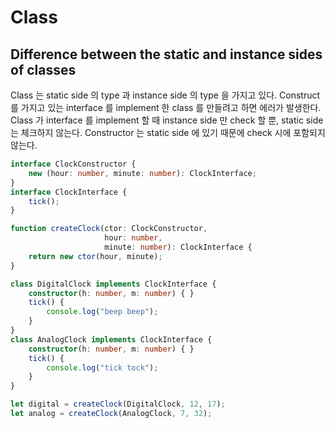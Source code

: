 # Class

## Difference between the static and instance sides of classes

Class 는 static side 의 type 과 instance side 의 type 을 가지고 있다. 
Construct 를 가지고 있는 interface 를 implement 한 class 를 만들려고 하면 
에러가 발생한다. Class 가 interface 를 implement 할 때 instance side 만 
check 할 뿐, static side 는 체크하지 않는다. Constructor 는 static side 
에 있기 때문에 check 시에 포함되지 않는다.

```typescript
interface ClockConstructor {
    new (hour: number, minute: number): ClockInterface;
}
interface ClockInterface {
    tick();
}

function createClock(ctor: ClockConstructor,
                     hour: number,
                     minute: number): ClockInterface {
    return new ctor(hour, minute);
}

class DigitalClock implements ClockInterface {
    constructor(h: number, m: number) { }
    tick() {
        console.log("beep beep");
    }
}
class AnalogClock implements ClockInterface {
    constructor(h: number, m: number) { }
    tick() {
        console.log("tick tock");
    }
}

let digital = createClock(DigitalClock, 12, 17);
let analog = createClock(AnalogClock, 7, 32);
```
